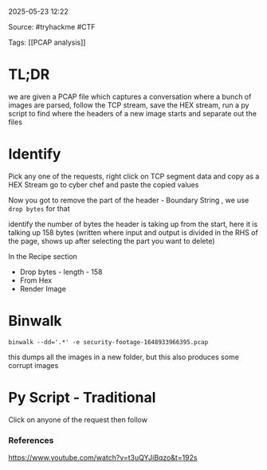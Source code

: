 
2025-05-23 12:22

Source: #tryhackme #CTF 

Tags: [[PCAP analysis]]

# TL;DR

we are given a PCAP file which captures a conversation where a bunch of images are parsed, follow the TCP stream, save the HEX stream, run a py script to find where the headers of a new image starts and separate out the files 
# Identify 

Pick any one of the requests, right click on TCP segment data and copy as a HEX Stream
go to cyber chef and paste the copied values 

Now you got to remove the part of the header - Boundary String , we use `drop bytes` for that 

identify the number of bytes the header is taking up from the start, here it is talking up 158 bytes (written where input and output is divided in the RHS of the page, shows up after selecting the part you want to delete)

In the Recipe section 
- Drop bytes - length - 158 
- From Hex 
- Render Image 
# Binwalk 

```
binwalk --dd='.*' -e security-footage-1648933966395.pcap
```
this dumps all the images in a new folder, but this also produces some corrupt images 

# Py Script - Traditional 

Click on anyone of the request then follow


### References
https://www.youtube.com/watch?v=t3uQYJiBqzo&t=192s